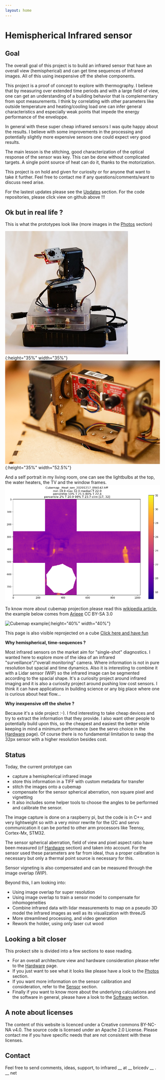 ```yaml
---
layout: home
---
```




# Hemispherical Infrared sensor

## Goal

The overall goal of this project is to build an infrared sensor that have an overall view (hemispherical) and can get time sequences of infrared images. All of this using inexpensive off the shelve components.

This project is a proof of concept to explore with thermography. I believe that by measuring over extended time periods and with a large field of view, one can get an understanding of a building behavior that is complementary from spot measurements. I think by correlating with other parameters like outside temperature and heating/cooling load one can infer general characteristics and especially weak points that impede the energy performance of the enveloppe.

In general with these super cheap infrared sensors I was quite happy about the results. I believe with some improvements in the processing and potentially slightly more expensive sensors one could expect very good results.

The main lesson is the stitching, good characterization of the optical response of the sensor was key. This can be done without complicated targets. A single point source of heat can do it, thanks to the motorization.

This project is on hold and given for curiosity or for anyone that want to take it further. Feel free to contact me if any questions/comments/want to discuss need arise.

For the lastest updates please see the [Updates](/Updates) section. For the code repositories, please click view on github above !!!

## Ok but in real life ?

This is what the prototypes look like (more images in the [Photos](/Photos) section)

![HIrv01](/assets/photos/20201212/DSC8047_400px.jpg){:height="35%" width="35%"}
![HIrv02](/assets/photos/202102xx/DSC9074.jpg){:height="35%" width="52.5%"}

And a self portrait in my living room, one can see the lightbulbs at the top, the water heaters, the TV and the window frames.
![Living_room](/assets/images/20201217_Living_room.png)

To know more about cubemap projection please read this [wikipedia article](https://en.wikipedia.org/wiki/Cube_mapping), the example below comes from [Arieee](https://en.wikipedia.org/wiki/Cube_mapping#/media/File:Skybox_example.png) CC BY-SA 3.0

![Cubemap example](https://upload.wikimedia.org/wikipedia/commons/b/b4/Skybox_example.png){:height="40%" width="40%"}

This page is also visible reprojected on a cube [Click here and have fun](/Thermweb)


**Why hemispherical, time-sequences ?**

Most infrared sensors on the market aim for "single-shot" diagnostics. I wanted here to explore more of the idea of an infrared "surveillance"/"overall monitoring" camera. Where information is not in pure resolution but spacial and time dynamics. Also it is interesting to combine it with a Lidar sensor (WIP) so the infrared image can be segmented according to the spacial shape. It's a curiosity project around infrared imaging and it is also a curiosity project around pushing low cost sensors. I think it can have applications in building science or any big place where one is curious about heat flow...

**Why inexpensive off the shelve ?**

Because it's a side project :-). I find interesting to take cheap devices and try to extract the information that they provide. I also want other people to potentially build upon this, so the cheapest and easiest the better while keeping in mind a minimum performance (see the servo choice in the [Hardware](/Hardware) page). Of course there is no fundamental limitation to swap the 32px sensor with a higher resolution besides cost.

## Status

Today, the current prototype can 
 - capture a hemispherical infrared image
 - store this information in a TIFF with custom metadata for transfer
 - stitch the images onto a cubemap
 - compensate for the sensor spherical aberration, non square pixel and vignetting
 - It also includes some helper tools to choose the angles to be performed and calibrate the sensor.

The image capture is done on a raspberry pi, but the code is in C++ and very lightweight so with a very minor rewrite for the I2C and servo communication it can be ported to other arm processors like Teensy, Cortex-Mx, STM32.

The sensor spherical aberration, field of view and pixel aspect ratio have been measured (cf [Hardware](/Hardware) section) and taken into account. For the sensor used these parameters are far from ideal, thus a proper calibration is necessary but only a thermal point source is necessary for this.

Sensor vigneting is also compensated and can be measured through the image overlap (WIP).

Beyond this, I am looking into: 
 - Using image overlap for super resolution
 - Using image overlap to train a sensor model to compensate for inhomogeneities
 - Combine infrared data with lidar measurements to map on a pseudo 3D model the infrared images as well as its visualization with threeJS
 - More streamlined processing, and video generation
 - Rework the holder, using only laser cut wood


## Looking a bit closer

This prokect site is divided into a few sections to ease reading.

 - For an overall architecture view and hardware consideration please refer to the [Hardware](/Hardware) page.
 - If you just want to see what it looks like please have a look to the [Photos](/Photos) section.
 - If you want more information on the sensor calibration and consideration, refer to the [Sensor](/Sensor) section.
 - Finally if you want to know more about the underlying calculations and the software in general, please have a look to the [Software](/Software) section.



## A note about licenses

The content of this website is licenced under a Creative commons BY-NC-NA v4.0. The source code is licensed under an Apache 2.0 License.
Please contact me if you have specific needs that are not consistent with these licenses.

## Contact

Feel free to send comments, ideas, support, to infrared __ at __ bricedv __ . __ net



